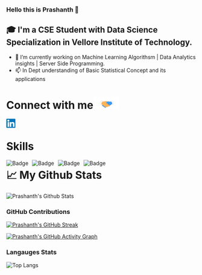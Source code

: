 ### Hello this is Prashanth 👋

## 🎓 I'm a CSE Student with Data Science Specialization in Vellore Institute of Technology.

- 🔭 I’m currently working on Machine Learning Algorithsm | Data Analytics insights | Server Side Programming.
- 📫 In Dept understanding of Basic Statistical Concept and its applications


<!--
**PrashanthSingaravelan/PrashanthSingaravelan** is a ✨ _special_ ✨ repository because its `README.md` (this file) appears on your GitHub profile.

Here are some ideas to get you started:

- 🔭 I’m currently working on ...
- 🌱 I’m currently learning ...
- 👯 I’m looking to collaborate on ...
- 🤔 I’m looking for help with ...
- 💬 Ask me about ...
- 📫 How to reach me: ...
- 😄 Pronouns: ...
- ⚡ Fun fact: ...
-->

# Connect with me<img src="https://raw.githubusercontent.com/PrashanthSingaravelan/PrashanthSingaravelan/main/Handshake.gif" height="32px" >

<a href="https://www.linkedin.com/in/prashanth-singaravelan-a17194195/"><img align="left"  width="24px" src="https://github.com/PrashanthSingaravelan/PrashanthSingaravelan/blob/main/Linkedin.svg"/></a> &nbsp;&nbsp;

# Skills

<img alt="Badge" style="float: left; margin-right: 10px;" src="https://img.shields.io/badge/python%20-%2314354C.svg?&style=for-the-badge&logo=python&logoColor=white"/> <img alt="Badge" style="float: left; margin-right: 10px;"  src="https://img.shields.io/badge/html5%20-%23E34F26.svg?&style=for-the-badge&logo=html5&logoColor=white"/>  <img alt="Badge" style="float: left; margin-right: 10px;"  src="https://img.shields.io/badge/css3%20-%231572B6.svg?&style=for-the-badge&logo=css3&logoColor=white"/> <img alt="Badge" style="float: left; margin-right: 10px;" src="https://camo.githubusercontent.com/b38bbb1cba49a754ade66ca1ca45541ed07ab31a3b01166157f513b44fb35f70/68747470733a2f2f696d672e736869656c64732e696f2f62616467652f4d6f6e676f44422d2532333465613934622e7376673f267374796c653d666f722d7468652d6261646765266c6f676f3d6d6f6e676f6462266c6f676f436f6c6f723d7768697465"/> 

# 📈 My Github Stats

![Prashanth's Github Stats](https://github-readme-stats.vercel.app/api?username=PrashanthSingaravelan&custom_title=PrashanthSingaravelan%27s%20GitHub%20Stats%20&show_icons=true&theme=ayu-mirage)

### GitHub Contributions

[![Prashanth's GitHub Streak](https://github-readme-streak-stats.herokuapp.com?user=PrashanthSingaravelan&theme=nightowl&hide_border=true)](https://git.io/streak-stats)

[![Prashanth's GitHub Activity Graph](https://activity-graph.herokuapp.com/graph?username=PrashanthSingaravelan&theme=xcode)](https://github.com/PrashanthSingaravelan)

### Langauges Stats

![Top Langs](https://github-readme-stats.vercel.app/api/top-langs/?username=PrashanthSingaravelan&layout=compact&theme=radical&langs_count=8)
